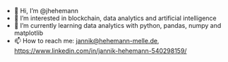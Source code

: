 - 👋 Hi, I’m @jhehemann
- 👀 I’m interested in blockchain, data analytics and artificial intelligence
- 🌱 I’m currently learning data analytics with python, pandas, numpy and matplotlib
- 📫 How to reach me: jannik@hehemann-melle.de, https://www.linkedin.com/in/jannik-hehemann-540298159/

<!---
jhehemann/jhehemann is a ✨ special ✨ repository because its `README.md` (this file) appears on your GitHub profile.
You can click the Preview link to take a look at your changes.
--->
